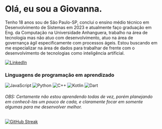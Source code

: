 # Olá, eu sou a Giovanna.
Tenho 18 anos sou de São Paulo-SP, conclui o ensino médio técnico em Desenvolvimento de Sistemas em 2023 e atualmente faço
graduação em Eng. da Computação na Universidade Anhanguera, trabalho na área de tecnologia mas não atuo com desenvolvimento, atuo na área de governança
ágil especificamente com processos ágeis. Estou buscando em me especializar na área de dados para trabalhar de frente com o desenvolvimento de tecnologias
como inteligência artificial.

[![LinkedIn](https://img.shields.io/badge/LinkedIn-0077B5?style=for-the-badge&logo=linkedin&logoColor=white)](www.linkedin.com/in/giovanna-moraes-964a8a191)
### Linguagens de programação em aprendizado
![JavaScript](https://img.shields.io/badge/JavaScript-F7DF1E?style=for-the-badge&logo=javascript&logoColor=black)
![Python](https://img.shields.io/badge/python-3670A0?style=for-the-badge&logo=python&logoColor=ffdd54)
![C++](https://img.shields.io/badge/C%2B%2B-00599C?style=for-the-badge&logo=c%2B%2B&logoColor=white)
![Kotlin](https://img.shields.io/badge/Kotlin-0095D5?&style=for-the-badge&logo=kotlin&logoColor=white)
![Dart](https://img.shields.io/badge/Dart-0175C2?style=for-the-badge&logo=dart&logoColor=white)

###### OBS: Certamente não estou aprendendo todas de vez, porém planejando em conhecê-las um pouco de cada, e claramente focar em somente algumas para me desenvolver melhor.



[![GitHub Streak](https://streak-stats.demolab.com/?user=giolaucm&theme=material-palenight&background=000&border=30A3DC&dates=FFF)](https://git.io/streak-stats)
